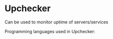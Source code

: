 # Upchecker

Can be used to monitor uptime of servers/services

Programming languages used in Upchecker:
